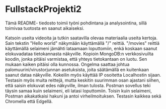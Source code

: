 # FullstackProjekti2

Tämä README- tiedosto toimii työni pohdintana ja analysointina, sillä toimivaa tuotosta en saanut aikaiseksi. 

Katsoin useita videoita ja tutkin saatavilla olevaa materiaalia useita kertoja.
Sain tekstin "Hello world" näkymään käyttämällä "/" reittiä.
"/movies" reittiä käyttämällä selaimeni jämähti lataamaan loputtomiin, enkä koskaan saanut elokuvadataa tietokannasta näkyville.
Kopioin MongoDB:n verkkosivuilta koodin, jonka pitäisi varmistaa, että yhteys tietokantaan on luotu. Sen mukaan kaiken pitäisi olla kunnossa.
Ongelma saattaa johtua palomuurini/virustorjunnan asetuksista, joita säätämällä en kuitenkaan saanut dataa näkyville.
Kokeilin myös käyttää IP osoitetta Localhostin sijaan.
Testasin myös muita reittejä, mutta keskitin suurimman osan ajastani siihen, että saisin elokuvat edes näkyville, ilman tulosta.
Postman sovellus teki täysin samaa kuin selaimeni, eli latasi loputtomiin. Toisin kuin selaimeni, Postman aikakatkaisi hakuni ja antoi virheilmoituksen.
Testasin kaikkea sekä Chromella että Edgellä.
